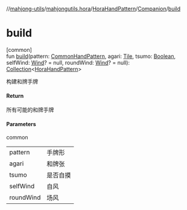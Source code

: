 //[mahjong-utils](../../../../index.md)/[mahjongutils.hora](../../index.md)/[HoraHandPattern](../index.md)/[Companion](index.md)/[build](build.md)

# build

[common]\
fun [build](build.md)(pattern: [CommonHandPattern](../../../mahjongutils.models.hand/-common-hand-pattern/index.md), agari: [Tile](../../../mahjongutils.models/-tile/index.md), tsumo: [Boolean](https://kotlinlang.org/api/latest/jvm/stdlib/kotlin-stdlib/kotlin/-boolean/index.html), selfWind: [Wind](../../../mahjongutils.models/-wind/index.md)? = null, roundWind: [Wind](../../../mahjongutils.models/-wind/index.md)? = null): [Collection](https://kotlinlang.org/api/latest/jvm/stdlib/kotlin-stdlib/kotlin.collections/-collection/index.html)&lt;[HoraHandPattern](../index.md)&gt;

构建和牌手牌

#### Return

所有可能的和牌手牌

#### Parameters

common

| | |
|---|---|
| pattern | 手牌形 |
| agari | 和牌张 |
| tsumo | 是否自摸 |
| selfWind | 自风 |
| roundWind | 场风 |
